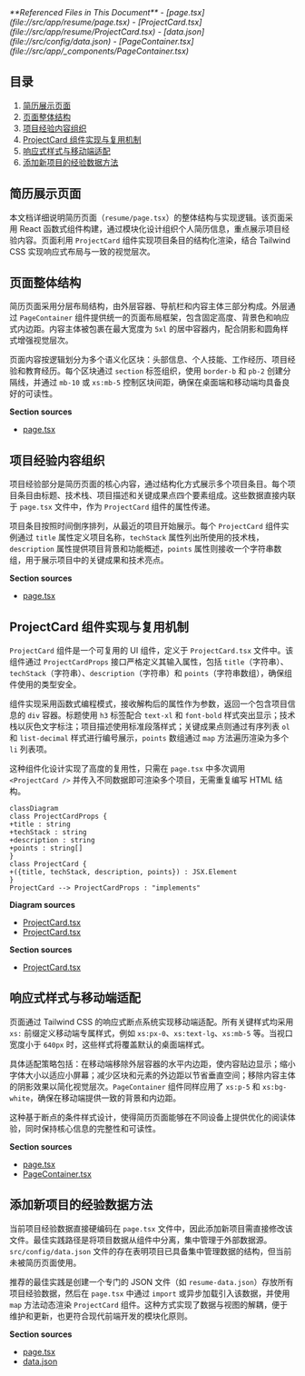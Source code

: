 <cite>
**Referenced Files in This Document**  
- [page.tsx](file://src/app/resume/page.tsx)
- [ProjectCard.tsx](file://src/app/resume/ProjectCard.tsx)
- [data.json](file://src/config/data.json)
- [PageContainer.tsx](file://src/app/_components/PageContainer.tsx)
</cite>

## 目录
1. [简历展示页面](#简历展示页面)
2. [页面整体结构](#页面整体结构)
3. [项目经验内容组织](#项目经验内容组织)
4. [ProjectCard 组件实现与复用机制](#projectcard-组件实现与复用机制)
5. [响应式样式与移动端适配](#响应式样式与移动端适配)
6. [添加新项目的经验数据方法](#添加新项目的经验数据方法)

## 简历展示页面

本文档详细说明简历页面（`resume/page.tsx`）的整体结构与实现逻辑。该页面采用 React 函数式组件构建，通过模块化设计组织个人简历信息，重点展示项目经验内容。页面利用 `ProjectCard` 组件实现项目条目的结构化渲染，结合 Tailwind CSS 实现响应式布局与一致的视觉层次。

## 页面整体结构

简历页面采用分层布局结构，由外层容器、导航栏和内容主体三部分构成。外层通过 `PageContainer` 组件提供统一的页面布局框架，包含固定高度、背景色和响应式内边距。内容主体被包裹在最大宽度为 `5xl` 的居中容器内，配合阴影和圆角样式增强视觉层次。

页面内容按逻辑划分为多个语义化区块：头部信息、个人技能、工作经历、项目经验和教育经历。每个区块通过 `section` 标签组织，使用 `border-b` 和 `pb-2` 创建分隔线，并通过 `mb-10` 或 `xs:mb-5` 控制区块间距，确保在桌面端和移动端均具备良好的可读性。

**Section sources**
- [page.tsx](file://src/app/resume/page.tsx#L1-L218)

## 项目经验内容组织

项目经验部分是简历页面的核心内容，通过结构化方式展示多个项目条目。每个项目条目由标题、技术栈、项目描述和关键成果点四个要素组成。这些数据直接内联于 `page.tsx` 文件中，作为 `ProjectCard` 组件的属性传递。

项目条目按照时间倒序排列，从最近的项目开始展示。每个 `ProjectCard` 组件实例通过 `title` 属性定义项目名称，`techStack` 属性列出所使用的技术栈，`description` 属性提供项目背景和功能概述，`points` 属性则接收一个字符串数组，用于展示项目中的关键成果和技术亮点。

**Section sources**
- [page.tsx](file://src/app/resume/page.tsx#L138-L209)

## ProjectCard 组件实现与复用机制

`ProjectCard` 组件是一个可复用的 UI 组件，定义于 `ProjectCard.tsx` 文件中。该组件通过 `ProjectCardProps` 接口严格定义其输入属性，包括 `title`（字符串）、`techStack`（字符串）、`description`（字符串）和 `points`（字符串数组），确保组件使用的类型安全。

组件实现采用函数式编程模式，接收解构后的属性作为参数，返回一个包含项目信息的 `div` 容器。标题使用 `h3` 标签配合 `text-xl` 和 `font-bold` 样式突出显示；技术栈以灰色文字标注；项目描述使用标准段落样式；关键成果点则通过有序列表 `ol` 和 `list-decimal` 样式进行编号展示，`points` 数组通过 `map` 方法遍历渲染为多个 `li` 列表项。

这种组件化设计实现了高度的复用性，只需在 `page.tsx` 中多次调用 `<ProjectCard />` 并传入不同数据即可渲染多个项目，无需重复编写 HTML 结构。

```mermaid
classDiagram
class ProjectCardProps {
+title : string
+techStack : string
+description : string
+points : string[]
}
class ProjectCard {
+({title, techStack, description, points}) : JSX.Element
}
ProjectCard --> ProjectCardProps : "implements"
```

**Diagram sources**
- [ProjectCard.tsx](file://src/app/resume/ProjectCard.tsx#L3-L8)
- [ProjectCard.tsx](file://src/app/resume/ProjectCard.tsx#L10-L34)

**Section sources**
- [ProjectCard.tsx](file://src/app/resume/ProjectCard.tsx#L1-L37)

## 响应式样式与移动端适配

页面通过 Tailwind CSS 的响应式断点系统实现移动端适配。所有关键样式均采用 `xs:` 前缀定义移动端专属样式，例如 `xs:px-0`、`xs:text-lg`、`xs:mb-5` 等。当视口宽度小于 `640px` 时，这些样式将覆盖默认的桌面端样式。

具体适配策略包括：在移动端移除外层容器的水平内边距，使内容贴边显示；缩小字体大小以适应小屏幕；减少区块和元素的外边距以节省垂直空间；移除内容主体的阴影效果以简化视觉层次。`PageContainer` 组件同样应用了 `xs:p-5` 和 `xs:bg-white`，确保在移动端提供一致的背景和内边距。

这种基于断点的条件样式设计，使得简历页面能够在不同设备上提供优化的阅读体验，同时保持核心信息的完整性和可读性。

**Section sources**
- [page.tsx](file://src/app/resume/page.tsx#L1-L218)
- [PageContainer.tsx](file://src/app/_components/PageContainer.tsx#L1-L16)

## 添加新项目的经验数据方法

当前项目经验数据直接硬编码在 `page.tsx` 文件中，因此添加新项目需直接修改该文件。最佳实践路径是将项目数据从组件中分离，集中管理于外部数据源。`src/config/data.json` 文件的存在表明项目已具备集中管理数据的结构，但当前未被简历页面使用。

推荐的最佳实践是创建一个专门的 JSON 文件（如 `resume-data.json`）存放所有项目经验数据，然后在 `page.tsx` 中通过 `import` 或异步加载引入该数据，并使用 `map` 方法动态渲染 `ProjectCard` 组件。这种方式实现了数据与视图的解耦，便于维护和更新，也更符合现代前端开发的模块化原则。

**Section sources**
- [page.tsx](file://src/app/resume/page.tsx#L138-L209)
- [data.json](file://src/config/data.json#L1-L103)